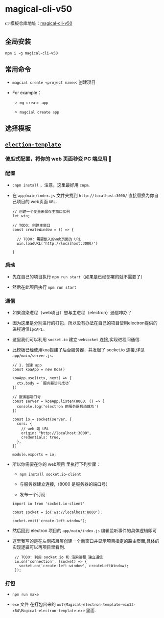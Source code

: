 # magical-cli-v50

👉模板仓库地址：[magical-cli-v50](https://github.com/orgs/Magical-cli-v-1/repositories)

## 全局安装

`npm i -g magical-cli-v50`

## 常用命令

* `magcial create <project name>`: 创建项目
  
* For example： 

  * `mg create app`
  
  * `magcial create app`

## 选择模板
  
## [`election-template`](https://github.com/Magical-cli-v-1/electron-template-v50)

### 傻瓜式配置，将你的 web 页面秒变 PC 端应用 🤺

### 配置

* `cnpm install` ，注意，这里最好用 `cnpm`.

* 在 `app/main/index.js` 文件夹找到 `http://localhost:3000/` 直接替换为你自己项目的 web页面 `URL`.
  ```
  // 创建一个变量来保存主窗口实例
  let win;

  // TODO: 创建主窗口
  const createWindow = () => {

    // TODO: 需要嵌入的web页面的 URL
    win.loadURL('http://localhost:3000/')

  }
  ```

### 启动

* 先在自己的项目执行 `npm run start`（如果是已经部署的就不需要了）

* 然后在此项目执行   `npm run start` 

### 通信

* 如果渲染进程（web项目）想与主进程（electron）通信咋办？

* 因为这里是分别进行的打包，所以没有办法在自己的项目使用electron提供的进程通信`ipcAPI`。

* 这里我们可以利用 `socket.io` 建立 `websocket` 连接,实现进程间通信.

* 此模板已经使用koa搭建了后台服务器，并发起了 socket.io 连接,详见`app/main/server.js`.

  ```
  // 1. 创建 app
  const koaApp = new Koa()

  koaApp.use((ctx, next) => {
    ctx.body = `服务器访问成功`
  })

  // 服务器端口号
  const server = koaApp.listen(8000, () => {
    console.log('electron 的服务器启动成功')
  })

  const io = socket(server, {
    cors: {
      // web 端 URL
      origin: "http://localhost:3000",
      credentials: true,
    },
  })

  module.exports = io;
  ```


* 所以你需要在你的 web项目 里执行下列步骤：
  
    * `npm install socket.io-client`
    
    * 与服务器建立连接,（8000 是服务器的端口号）
    
    * 发布一个订阅
    
    ```
    import io from 'socket.io-client' 
    
    const socket = io('ws://localhost:8000');
    
    socket.emit('create-left-window');
    ```
 * 然后回到 electron 项目的 `app/main/index.js` 编辑监听事件的具体逻辑即可
    
 * 这里我写的是在左侧拓展屏创建一个新窗口并显示项目指定的路由页面,具体的实现逻辑可以再项目里看到.
 
   ```
    // TODO: 利用 socket.io 和 渲染进程 建立通信
    io.on('connection', (socket) => {
      socket.on('create-left-window', createLeftWindow);
    });
   ```

### 打包

* `npm run make`

* `exe` 文件 在打包出来的 `out\Magical-electron-template-win32-x64\Magical-electron-template.exe` 里面.










